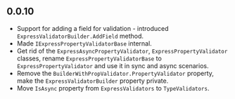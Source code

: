 ## 0.0.10

- Support for adding a field for validation - introduced `ExpressValidatorBuilder.AddField` method.
- Made `IExpressPropertyValidatorBase` internal.
- Get rid of the `ExpressAsyncPropertyValidator`, `ExpressPropertyValidator` classes, rename `ExpressPropertyValidatorBase` to `ExpressPropertyValidator` and use it in sync and async scenarios.
- Remove the `BuilderWithPropValidator.PropertyValidator` property, make the `ExpressValidatorBuilder` property private.
- Move `IsAsync` property from `ExpressValidators` to `TypeValidators`.